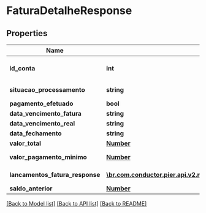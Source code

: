 # FaturaDetalheResponse

## Properties
Name | Type | Description | Notes
------------ | ------------- | ------------- | -------------
**id_conta** | **int** | C\u00C3\u00B3digo de identifica\u00C3\u00A7\u00C3\u00A3o da conta. | [optional] 
**situacao_processamento** | **string** | Situa\u00C3\u00A7\u00C3\u00A3o de Processamento da fatura. | [optional] 
**pagamento_efetuado** | **bool** | Status de pagamento efetuado. | [optional] 
**data_vencimento_fatura** | **string** | Data de vencimento da fatura. | [optional] 
**data_vencimento_real** | **string** | Data de vencimento real da fatura. | [optional] 
**data_fechamento** | **string** | Data de fechamento da fatura. | [optional] 
**valor_total** | [**Number**](Number.md) | Valor total da fatura. | [optional] 
**valor_pagamento_minimo** | [**Number**](Number.md) | Valor do pagamento m\u00C3\u00ADnimo. | [optional] 
**lancamentos_fatura_response** | [**\br.com.conductor.pier.api.v2.model\LancamentoFaturaResponse[]**](LancamentoFaturaResponse.md) | Lista de lan\u00C3\u00A7amentos da fatura. | [optional] 
**saldo_anterior** | [**Number**](Number.md) | Valor do saldo anterior. | [optional] 

[[Back to Model list]](../README.md#documentation-for-models) [[Back to API list]](../README.md#documentation-for-api-endpoints) [[Back to README]](../README.md)



